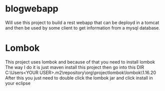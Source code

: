# blogwebapp
Will use this project to build a rest webapp that can be deployd in a tomcat and then be used by some client to get information from a mysql database.

# Lombok
This project uses lombok and because of that you need to install lombok
The way I do it is just maven install this project then go into this DIR
C:\Users\<YOUR USER>\.m2\repository\org\projectlombok\lombok\1.16.20
After this you just need to double click the lombok jar and click install in your eclipse
